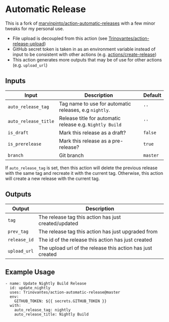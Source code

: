# Automatic Release

This is a fork of [marvinpinto/action-automatic-releases](https://github.com/marketplace/actions/automatic-releases) with a few minor tweaks for my personal use.

* File upload is decoupled from this action (see [Trinovantes/action-release-upload](https://github.com/Trinovantes/action-release-upload))
* GitHub secret token is taken in as an environment variable instead of input to be consistent with other actions (e.g. [actions/create-release](https://github.com/marketplace/actions/create-a-release))
* This action generates more outputs that may be of use for other actions (e.g. `upload_url`)

## Inputs

| Input                | Description                                                | Default  |
| -------------------- | ---------------------------------------------------------- | -------- |
| `auto_release_tag`   | Tag name to use for automatic releases, e.g `nightly`.     | `''`     |
| `auto_release_title` | Release title for automatic release e.g. `Nightly Build`   | `''`     |
| `is_draft`           | Mark this release as a draft?                              | `false`  |
| `is_prerelease`      | Mark this release as a pre-release?                        | `true`   |
| `branch`             | Git branch                                                 | `master` |

If `auto_release_tag` is set, then this action will delete the previous release with the same tag and recreate it with the current tag. Otherwise, this action will create a new release with the current tag.

## Outputs

| Output       | Description
| -------------| ---
| `tag`        | The release tag this action has just created/updated
| `prev_tag`   | The release tag this action has just upgraded from
| `release_id` | The id of the release this action has just created
| `upload_url` | The upload url of the release this action has just created

## Example Usage

```
- name: Update Nightly Build Release
  id: update_nightly
  uses: Trinovantes/action-automatic-release@master
  env:
    GITHUB_TOKEN: ${{ secrets.GITHUB_TOKEN }}
  with:
    auto_release_tag: nightly
    auto_release_title: Nightly Build
```
